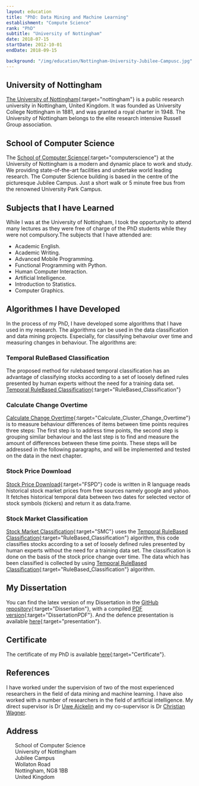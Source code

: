 ```yaml
---
layout: education
title: "PhD: Data Mining and Machine Learning"
establishment: "Compute Science"
rank: "PhD"
subtitle: "University of Nottingham"
date: 2018-07-15
startDate: 2012-10-01
endDate: 2018-09-15

background: "/img/education/Nottingham-University-Jubilee-Campusc.jpg"
---
```


## University of Nottingham

[The University of Nottingham](https://www.nottingham.ac.uk/){:target="nottingham"} is a public research university in Nottingham, United Kingdom. It was founded as University College Nottingham in 1881, and was granted a royal charter in 1948. The University of Nottingham belongs to the elite research intensive Russell Group association.

## School of Computer Science

The [School of Computer Science](https://www.nottingham.ac.uk/computerscience){:target="computerscience"} at the University of Nottingham is a modern and dynamic place to work and study. We providing state-of-the-art facilities and undertake world leading research.
The Computer Science building is based in the centre of the picturesque Jubilee Campus. Just a short walk or 5 minute free bus from the renowned University Park Campus.

## Subjects that I have Learned

While I was at the University of Nottingham, I took the opportunity to attend many lectures as they were free of charge of the PhD students while they were not compulsory.The subjects that I have attended are:

- Academic English.
- Academic Writing.
- Advanced Mobile Programming.
- Functional Programming with Python.
- Human Computer Interaction.
- Artificial Intelligence.
- Introduction to Statistics.
- Computer Graphics.

## Algorithmes I have Developed

In the process of my PhD, I have developed some algorithms that I have used in my research. The algorithms can be used in the data classification and data mining projects. Especially, for classifying behavoiur over time and measuring changes in behaviour. The algorithms are:

### Temporal RuleBased Classification

The proposed method for rulebased temporal classification has an advantage of classifying stocks according to a set of loosely defined rules presented by human experts without the need for a training data set.
[Temporal RuleBased Classification](https://github.com/polla-fattah/RuleBased_Classification){:target="RuleBased_Classification"}

### Calculate Change Overtime

[Calculate Change Overtime](https://github.com/polla-fattah/Calculate_Cluster_Change_Overtime){:target="Calculate_Cluster_Change_Overtime"} is to measure behaviour differences of items between time points requires three steps: The first step is to address time points, the second step is grouping similar behaviour and the last step is to find and measure the amount of differences between these time points. These steps will be addressed in the following paragraphs, and will be implemented and tested on the data in the next chapter.

### Stock Price Download

[Stock Price Download](https://github.com/polla-fattah/FSPD){:target="FSPD"}
code is written in R language reads historical stock market prices from free sources namely google and yahoo. It fetches historical temporal data between two dates for selected vector of stock symbols (tickers) and return it as data.frame.

### Stock Market Classification

[Stock Market Classification](https://github.com/polla-fattah/SMC){:target="SMC"} uses the [Temporal RuleBased Classification](https://github.com/polla-fattah/RuleBased_Classification){:target="RuleBased_Classification"} algorithm, this code classifies stocks according to a set of loosely defined rules presented by human experts without the need for a training data set. The classification is done on the basis of the stock price change over time. The data which has been classified is collected by using [Temporal RuleBased Classification](https://github.com/polla-fattah/RuleBased_Classification){:target="RuleBased_Classification"} algorithm.

## My Dissertation

You can find the latex version of my Dissertation in the [GitHub repository](https://github.com/polla-fattah/Dissertation){:target="Dissertation"}, with a compiled [PDF version](https://github.com/polla-fattah/Dissertation/blob/main/Polla%20Dissertation.pdf){:target="DissertationPDF"}. And the defence presentation is available [here](https://github.com/polla-fattah/Dissertation/blob/main/presentation.pptx){:target="presentation"}.

## Certificate

The certificate of my PhD is available [here](/img/education/phd-cirtificate.png){:target="Certificate"}.

## References

I have worked under the supervision of two of the most experienced researchers in the field of data mining and machine learning. I have also worked with a number of researchers in the field of artificial intelligence. My direct supervisor is Dr [Uwe Aickelin](https://www.researchgate.net/profile/Uwe-Aickelin) and my co-supervisor is Dr [Christian Wagner](https://www.researchgate.net/profile/Christian-Wagner).

## Address

  <div class="address">
    <a style="text-decoration:none;" target="maplocation" href="https://www.google.com/maps/place/School+of+Computer+Science/@52.9528771,-1.189258,17z/data=!3m1!4b1!4m5!3m4!1s0x4879c209bfffffff:0xaf426646771a25ac!8m2!3d52.9528771!4d-1.1870693">
    <ul>
      <li style="list-style: none;">
          <i class="fas fa-map-marker"></i>
          <span class="address-lable">School&nbsp;of&nbsp;Computer&nbsp;Science</span>
      </li>
      <li style="list-style: none;">
          <i class="fas fa-university"></i>
          <span class="address-lable">University&nbsp;of&nbsp;Nottingham</span>
      </li>
      <li style="list-style: none;">
          <i class="fas fa-university"></i>
          <span class="address-lable">Jubilee&nbsp;Campus</span>
      </li>
      <li style="list-style: none;">
          <i class="fas fa-road"></i>
          <span class="address-lable">Wollaton&nbsp;Road</span>
      </li>
      <li style="list-style: none;">
          <i class="fas fa-city"></i>
          <span class="address-lable">Nottingham,&nbsp;NG8&nbsp;1BB</span>
      </li>
      <li style="list-style: none;">
          <i class="fas fa-map"></i>
          <span class="address-lable">United&nbsp;Kingdom</span>
      </li>
    </ul>
  </a>
</div>
